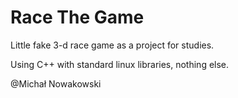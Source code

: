 # Race The Game

Little fake 3-d race game as a project for studies.

Using C++ with standard linux libraries, nothing else.

@Michał Nowakowski

